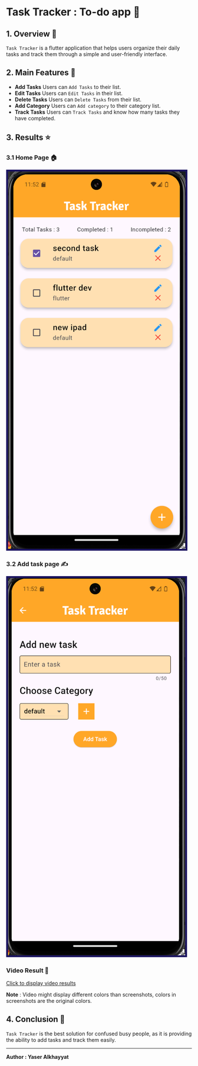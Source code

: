 # Task Tracker : To-do app 📓

## 1. Overview 📖
`Task Tracker` is a flutter application that helps users organize their daily tasks and track them through a simple and user-friendly interface.

## 2. Main Features 📱
- **Add Tasks** Users can `Add Tasks` to their list.
- **Edit Tasks** Users can `Edit Tasks` in their list.
- **Delete Tasks** Users can `Delete Tasks` from their list.
- **Add Category** Users can `Add category` to their category list.
- **Track Tasks** Users can `Track Tasks` and know how many tasks they have completed.

## 3. Results ⭐

### 3.1 Home Page 🏠
<img src='./readme_media/home.png' alt='home' style='border:5px solid #1c1561'>

### 3.2 Add task page ✍️
<img src='./readme_media/add.png' alt='home' style='border:5px solid #1c1561'>

### Video Result 🎥
[Click to display video results](https://drive.google.com/file/d/1lqfnG1hygPNnk3fd3rXzI-oAGP9j5xeS/view?usp=sharing)

**Note** : Video might display different colors than screenshots, colors in screenshots are the original colors.

## 4. Conclusion 🏁
`Task Tracker` is the best solution for confused busy people, as it is providing the ability to add tasks and track them easily.

<hr>

**Author : Yaser Alkhayyat**